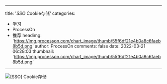 
---
title: '_SSO_ Cookie存储'
categories: 
 - 学习
 - ProcessOn
 - 推荐
headimg: 'https://img.processon.com/chart_image/thumb/55f6df21e4b0a8c6faeb8b5d.png'
author: ProcessOn
comments: false
date: 2022-03-21 06:28:03
thumbnail: 'https://img.processon.com/chart_image/thumb/55f6df21e4b0a8c6faeb8b5d.png'
---

<div>   
<img class="thumb" alt="[SSO] Cookie存储" src="https://img.processon.com/chart_image/thumb/55f6df21e4b0a8c6faeb8b5d.png" referrerpolicy="no-referrer">
<p></p>  
</div>
            